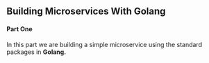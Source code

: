 ## Building Microservices With Golang

#### Part One
In this part we are building a simple microservice using the standard packages in <b>Golang.</b><br>